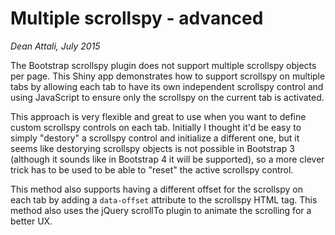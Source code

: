 # Multiple scrollspy - advanced

*Dean Attali, July 2015*

The Bootstrap scrollspy plugin does not support multiple scrollspy objects per page.
This Shiny app demonstrates how to support scrollspy on multiple tabs by allowing each tab to have its own independent scrollspy control and using JavaScript to ensure only the scrollspy on the current tab is activated.

This approach is very flexible and great to use when you want to define custom scrollspy controls on each tab. Initially I thought it'd be easy to simply "destory" a scrollspy control and initialize a different one, but it seems like destorying scrollspy objects is not possible in Bootstrap 3 (although it sounds like in Bootstrap 4 it will be supported), so a more clever trick has to be used to be able to "reset" the active scrollspy control.

This method also supports having a different offset for the scrollspy on each tab by adding a `data-offset` attribute to the scrollspy HTML tag. This method also uses the jQuery scrollTo plugin to animate the scrolling for a better UX.